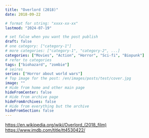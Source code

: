 ```yaml
---
title: "Overlord (2018)"
date: 2018-09-22

# format for string: "xxxx-xx-xx"
lastmod: "2024-07-19"

# set false when you want the post publish
draft: false
# one category: ["category-1"]
# more categories: ["category-1", "category-2", ...]
categories: ["Movies", "Action", "Horror", "Sci-fi", "Biopunk"]
# refer to categories
tags: ["biohazard", "zombie"]
# seires
series: ["Horror about world wars"]
# Top image for the post: /en/images/posts/test/cover.jpg
image: ""
# Hide from home and other main page
hideFromCenter: false
# Hide from archive page
hideFromArchives: false
# Hide from everything but the archive
hideFromSection: false
---
```

https://en.wikipedia.org/wiki/Overlord_(2018_film)
https://www.imdb.com/title/tt4530422/
<!--more-->